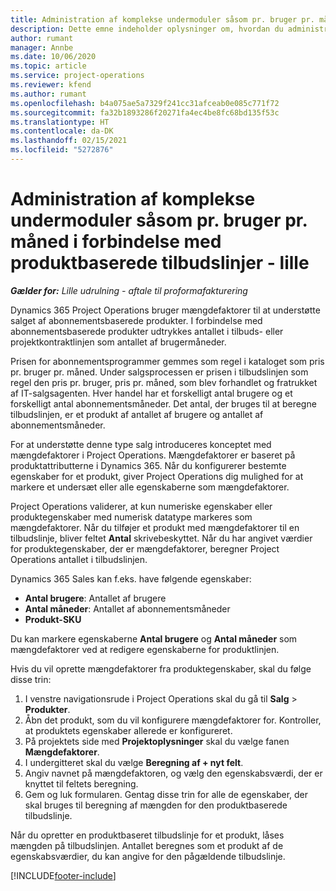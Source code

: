 ```yaml
---
title: Administration af komplekse undermoduler såsom pr. bruger pr. måned i forbindelse med produktbaserede tilbudslinjer - lille
description: Dette emne indeholder oplysninger om, hvordan du administrerer komplekse enheder for projektbaserede tilbudslinjer.
author: rumant
manager: Annbe
ms.date: 10/06/2020
ms.topic: article
ms.service: project-operations
ms.reviewer: kfend
ms.author: rumant
ms.openlocfilehash: b4a075ae5a7329f241cc31afceab0e085c771f72
ms.sourcegitcommit: fa32b1893286f20271fa4ec4be8fc68bd135f53c
ms.translationtype: HT
ms.contentlocale: da-DK
ms.lasthandoff: 02/15/2021
ms.locfileid: "5272876"
---
```

# <a name="managing-complex-units-such-as-per-user-per-month-for-product-based-quote-lines---lite"></a>Administration af komplekse undermoduler såsom pr. bruger pr. måned i forbindelse med produktbaserede tilbudslinjer - lille

_**Gælder for:** Lille udrulning - aftale til proformafakturering_

Dynamics 365 Project Operations bruger mængdefaktorer til at understøtte salget af abonnementsbaserede produkter. I forbindelse med abonnementsbaserede produkter udtrykkes antallet i tilbuds- eller projektkontraktlinjen som antallet af brugermåneder.

Prisen for abonnementsprogrammer gemmes som regel i kataloget som pris pr. bruger pr. måned. Under salgsprocessen er prisen i tilbudslinjen som regel den pris pr. bruger, pris pr. måned, som blev forhandlet og fratrukket af IT-salgsagenten. Hver handel har et forskelligt antal brugere og et forskelligt antal abonnementsmåneder. Det antal, der bruges til at beregne tilbudslinjen, er et produkt af antallet af brugere og antallet af abonnementsmåneder.

For at understøtte denne type salg introduceres konceptet med mængdefaktorer i Project Operations. Mængdefaktorer er baseret på produktattributterne i Dynamics 365. Når du konfigurerer bestemte egenskaber for et produkt, giver Project Operations dig mulighed for at markere et undersæt eller alle egenskaberne som mængdefaktorer.

Project Operations validerer, at kun numeriske egenskaber eller produktegenskaber med numerisk datatype markeres som mængdefaktorer. Når du tilføjer et produkt med mængdefaktorer til en tilbudslinje, bliver feltet **Antal** skrivebeskyttet. Når du har angivet værdier for produktegenskaber, der er mængdefaktorer, beregner Project Operations antallet i tilbudslinjen.

Dynamics 365 Sales kan f.eks. have følgende egenskaber:

- **Antal brugere**: Antallet af brugere
- **Antal måneder**: Antallet af abonnementsmåneder
- **Produkt-SKU**

Du kan markere egenskaberne **Antal brugere** og **Antal måneder** som mængdefaktorer ved at redigere egenskaberne for produktlinjen.

Hvis du vil oprette mængdefaktorer fra produktegenskaber, skal du følge disse trin:

1. I venstre navigationsrude i Project Operations skal du gå til **Salg** > **Produkter**.
2. Åbn det produkt, som du vil konfigurere mængdefaktorer for. Kontroller, at produktets egenskaber allerede er konfigureret.
3. På projektets side med **Projektoplysninger** skal du vælge fanen **Mængdefaktorer**.
4. I undergitteret skal du vælge **Beregning af + nyt felt**.
5. Angiv navnet på mængdefaktoren, og vælg den egenskabsværdi, der er knyttet til feltets beregning.
6. Gem og luk formularen. Gentag disse trin for alle de egenskaber, der skal bruges til beregning af mængden for den produktbaserede tilbudslinje.

Når du opretter en produktbaseret tilbudslinje for et produkt, låses mængden på tilbudslinjen. Antallet beregnes som et produkt af de egenskabsværdier, du kan angive for den pågældende tilbudslinje.


[!INCLUDE[footer-include](../../includes/footer-banner.md)]